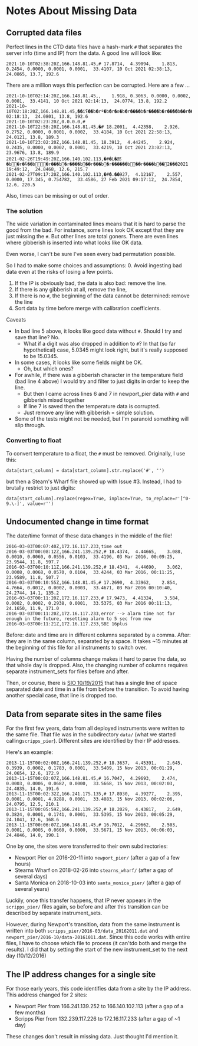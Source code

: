 # Notes About Missing Data

## Corrupted data files

Perfect lines in the CTD data files have a hash-mark `#` that separates the server info (time and IP) from the data.
A good line will look like:

```
2021-10-10T02:38:20Z,166.148.81.45,# 17.8714,  4.39094,    1.813, 0.2454, 0.0000, 0.0001, 0.0001,  33.4107, 10 Oct 2021 02:38:13,  24.0865, 13.7, 192.6
```

There are a million ways this perfection can be corrupted. Here are a few ...

``` 
2021-10-10T02:14:20Z,166.148.81.45,,    1.918, 0.3063, 0.0000, 0.0002, 0.0001,  33.4141, 10 Oct 2021 02:14:13,  24.0774, 13.8, 192.2
2021-10-10T02:18:20Z,166.148.81.45,��iʢ��b�rª�b�r�ʚ�b�r����b�r����b�r����b��r����b��z�с2021 02:18:13,  24.0801, 13.8, 192.6
2021-10-10T02:23:20Z,0.0.0.0,#
2021-10-10T22:58:20Z,166.148.81.45,�# 18.2001,  4.42358,    2.926, 0.2752, 0.0000, 0.0001, 0.0002,  33.4184, 10 Oct 2021 22:58:13,  24.0121, 13.8, 189.3
2021-10-10T23:02:20Z,166.148.81.45, 18.3912,  4.44245,    2.924, 0.2435, 0.0000, 0.0002, 0.0001,  33.4219, 10 Oct 2021 23:02:13,  23.9676, 13.8, 189.9
2021-02-26T19:49:20Z,166.140.102.113,�#�L�邢�b�r�ʢ��b�r���b�r����b��r���b�r������b��r����b��2���2021 19:49:12,  24.8468, 12.6, 215.7
2021-02-27T09:17:20Z,166.140.102.113,�#�.��927,  4.12167,    2.557, 0.0000, 17.345, 0.754782,  33.4586, 27 Feb 2021 09:17:12,  24.7854, 12.6, 220.5
```

Also, times can be missing or out of order.

### The solution

The wide variation in contaminated lines means that it is hard to parse the good from the bad.  For instance,
some lines look OK except that they are just missing the `#`. But other lines are total goners. There
are even lines where gibberish is inserted into what looks like OK data.

Even worse, I can't be sure I've seen every bad permutation possible.

So I had to make some choices and assumptions:
0. Avoid ingesting bad data even at the risks of losing a few points.
1. If the IP is obviously bad, the data is also bad: remove the line.
2. If there is any gibberish at all, remove the line,
3. If there is no `#`, the beginning of the data cannot be determined: remove the line
4. Sort data by time before merge with calibration coefficients.


Caveats

* In bad line 5 above, it looks like good data without `#`. Should I try and save that line?  No.
  * What if a digit was also dropped in addition to `#`?  In that (so far hypothetical) case, 5.0345 might look right, but it's really supposed to be 15.0345.    
* In some cases, it looks like some fields might be OK. 
  * Oh, but which ones?
* For awhile, if there was a gibberish character in the temperature field (bad line 4 above) I would try
 and filter to just digits in order to keep the line.
  * But then I came across lines 6 and 7 in newport_pier data with `#` and gibberish mixed together
  * If line 7 is saved then the temperature data is corrupted.
  * Just remove any line with gibberish = simple solution.
* Some of the tests might not be needed, but I'm paranoid something will slip through.


### Converting to float
 
To convert temperature to a float, the `#` must be removed. Originally, I use this:
```      
data[start_column] = data[start_column].str.replace('#', '')
```
but then a Stearn's Wharf file showed up with Issue #3. Instead, I had to brutally restrict to just digits:
```
data[start_column].replace(regex=True, inplace=True, to_replace=r'[^0-9.\-]', value=r'')
```


## Undocumented change in time format

The date/time format of these data changes in the middle of the file!

```
2016-03-03T00:07:40Z,172.16.117.233,time out
2016-03-03T00:08:12Z,166.241.139.252,# 18.4374,  4.44665,    3.088, 0.0010, 0.0060, 0.0556, 0.0103,  33.4196, 03 Mar 2016, 00:09:25,  23.9544, 11.8, 597.7
2016-03-03T00:10:11Z,166.241.139.252,# 18.4341,  4.44690,    3.062, 0.0008, 0.0068, 0.0570, 0.0104,  33.4244, 03 Mar 2016, 00:11:25,  23.9589, 11.8, 507.7
2016-03-03T00:10:55Z,166.148.81.45,# 17.2690,  4.33962,    2.854, 4.7664, 0.0012, 0.0002, 0.0003,  33.4671, 03 Mar 2016 00:10:40,  24.2744, 14.1, 135.2
2016-03-03T00:11:20Z,172.16.117.233,# 17.9473,  4.41324,    3.584, 0.0002, 0.0002, 0.2938, 0.0001,  33.5375, 03 Mar 2016 00:11:13,  24.1650, 11.9, 171.0
2016-03-03T00:11:20Z,172.16.117.233,error --> alarm time not far enough in the future, resetting alarm to 5 sec from now
2016-03-03T00:11:21Z,172.16.117.233,SBE 16plus
```

Before: date and time are in different columns separated by a comma. After: they are in the same column, 
separated by a space. It takes ~15 minutes at the beginning of this file for all instruments to switch over.

Having the number of columns change makes it hard to parse the data, so that whole day is dropped. Also,
the changing number of columns requires separate instrument_sets for files before and after.

Then, or course, there is [SIO 10/19/2015](https://sccoos.org/dr/data/data/2015-10/data-20151019.dat) that has
a single line of space separated date and time in a file from before the transition. To avoid having another 
special case, that line is dropped too.


## Data from separate sites in the same files

For the first few years, data from all deployed instruments were written to the same file. That file
was in the subdirectory `data/` (what we started calling`scripps_pier`). Different sites are identified 
by their IP addresses.

Here's an example:
```
2013-11-15T00:02:00Z,166.241.139.252,# 18.3637,  4.45391,    2.645, 0.3939, 0.0002, 0.1783, 0.0001,  33.5409, 15 Nov 2013, 00:01:29,  24.0654, 12.6, 172.9
2013-11-15T00:02:07Z,166.148.81.45,# 16.7047,  4.29693,    2.474, 0.0003, 0.0006, 0.0682, 0.0000,  33.5668, 15 Nov 2013, 00:02:03,  24.4835, 14.0, 191.6
2013-11-15T00:02:32Z,166.241.175.135,# 17.8930,  4.39277,    2.395, 0.0001, 0.0001, 4.9288, 0.0001,  33.4083, 15 Nov 2013, 00:02:06,  24.0795, 12.5, 210.1
2013-11-15T00:05:59Z,166.241.139.252,# 18.2029,  4.43817,    2.649, 0.3824, 0.0001, 0.1741, 0.0001,  33.5395, 15 Nov 2013, 00:05:29,  24.1041, 12.6, 168.6
2013-11-15T00:06:07Z,166.148.81.45,# 16.7012,  4.29662,    2.503, 0.0001, 0.0005, 0.0660, 0.0000,  33.5671, 15 Nov 2013, 00:06:03,  24.4846, 14.0, 190.1
```

One by one, the sites were transferred to their own subdirectories:
* Newport Pier on 2016-20-11 into `newport_pier/` (after a gap of a few hours)
* Stearns Wharf on 2018-02-26 into `stearns_wharf/` (after a gap of several days)
* Santa Monica on 2018-10-03 into `santa_monica_pier/` (after a gap of several years)

Luckily, once this transfer happens, that IP never appears in the `scripps_pier/` files again, so before and after this
transition can be described by separate instrument_sets.

However, during Newport's transition, data from the same instrument is written into both 
`scripps_pier/2016-03/data_20162011.dat` and  `newport_pier/2016-10/data-20161011.dat`. Since this code works 
with entire files, I have to choose which file to process (it can'tdo both and merge the results). I did that 
by setting the start of the new instrument_set to the next day (10/12/2016)


## The IP address changes for a single site

For those early years, this code identifies data from a site by the IP address. This address changed for 2 sites:

* Newport Pier from 166.241.139.252 to 166.140.102.113 (after a gap of a few months)
* Scripps Pier from 132.239.117.226 to 172.16.117.233 (after a gap of ~1 day)

These changes don't result in missing data.  Just thought I'd mention it.
